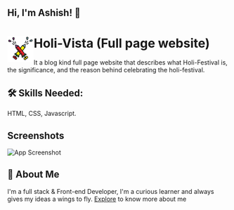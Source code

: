 
## Hi, I'm Ashish! 👋


# <img src="./img/HoliLogo.png" align="left" width="60" height="60"/> Holi-Vista (Full page website)

It a blog kind full page website that describes what Holi-Festival is, the significance, and the reason behind celebrating
the holi-festival.


## 🛠 Skills Needed:
HTML, CSS, Javascript.

## Screenshots

![App Screenshot](https://via.placeholder.com/468x300?text=App+Screenshot+Here)


## 🚀 About Me
I'm a full stack & Front-end Developer, I'm a curious learner and always gives my ideas a wings to fly. <a href="https://github.com/Afirestriker">Explore</a> to know more about me
